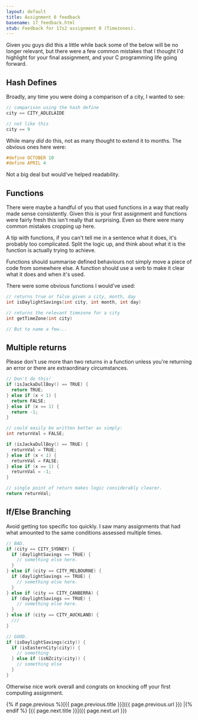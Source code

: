 ```yaml
---
layout: default
title: Assignment 0 feedback
basename: 17_feedback.html
stub: Feedback for 17s2 assignment 0 (Timezones).
---
```

Given you guys did this a little while back some of the below will be no
longer relevant, but there were a few common mistakes that I thought
I'd highlight for your final assignment, and your C programming life going forward.

## Hash Defines

Broadly, any time you were doing a comparison of a city, I wanted to see:

```c
// comparison using the hash define
city == CITY_ADLELAIDE

// not like this
city == 9
```

While many *did* do this, not as many thought to extend it to months. The obvious ones here were:

```c
#define OCTOBER 10
#define APRIL 4
```
Not a big deal but would've helped readability.

## Functions
There were maybe a handful of you that used functions in a way that really made
sense consistently. Given this is your first assignment and functions were fairly fresh
this isn't really that surprising. Even so there were many common mistakes cropping up here.

A tip with functions, if you can't tell me in a sentence what it does, it's probably too complicated. Split the logic up, and think about what it is the function is actually trying to achieve.

Functions should summarise defined behaviours not simply move a piece of code
from somewhere else. A function should use a verb to make it clear what
it does and when it's used.

There were some obvious functions I would've used:

```c
// returns true or false given a city, month, day
int isDaylightSavings(int city, int month, int day)

// returns the relevant timezone for a city
int getTimeZone(int city)

// But to name a few...
```

## Multiple returns

Please don't use more than two returns in a function unless you're returning an
error or there are extraordinary circumstances.

```c
// Don't do this!
if (isJackaDullBoy() == TRUE) {
  return TRUE;
} else if (x < 1) {
  return FALSE;
} else if (x == 1) {
  return -1;
}

// could easily be written better as simply:
int returnVal = FALSE;

if (isJackaDullBoy() == TRUE) {
  returnVal = TRUE;
} else if (x < 1) {
  returnVal = FALSE;
} else if (x == 1) {
  returnVal = -1;
}

// single point of return makes logic considerably clearer.
return returnVal;
```

## If/Else Branching
Avoid getting too specific too quickly. I saw many assignments that had what amounted to the same conditions assessed multiple times.

```c
// BAD.
if (city == CITY_SYDNEY) {
  if (daylightSavings == TRUE) {
    // something else here.
  }
} else if (city == CITY_MELBOURNE) {
  if (daylightSavings == TRUE) {
    // something else here.
  }
} else if (city == CITY_CANBERRA) {
  if (daylightSavings == TRUE) {
    // something else here.
  }
} else if (city == CITY_AUCKLAND) {
  ///
}

// GOOD.
if (isDaylightSavings(city)) {
  if (isEasternCity(city)) {
    // something
  } else if (isNZcity(city)) {
    // something else
  }
}

```

Otherwise nice work overall and congrats on knocking off your first computing assignment.

{% if page.previous %}[{{ page.previous.title }}]({{ page.previous.url }})
\|{% endif %} [{{ page.next.title }}]({{ page.next.url }})
